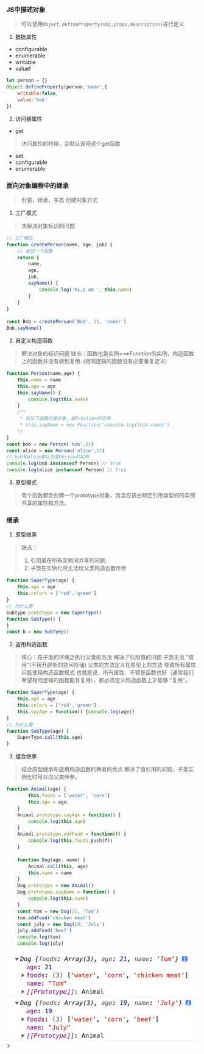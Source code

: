 ### JS中描述对象
> 可以使用```Object.defineProperty(obj,props,description)```进行定义
1. 数据属性
- configurable
- enumerable
- writable
- valuef
```js
let person = {}
Object.defineProperty(person,'name',{
    writable:false,
    value:'bob'
})
```
2. 访问器属性
- get
> 访问属性的时候，会默认调用这个get函数
- set
- configurable
- enumerable


### 面向对象编程中的继承
> 封装，继承，多态
创建对象方式
1. 工厂模式
> 未解决对象标识的问题
```js
// 工厂模式
function createPerson(name, age, job) {
    // 返回一个函数
    return {
        name,
        age,
        job,
        sayName() {
            console.log('Hi,I am ', this.name)
        }
    }
}

const Bob = createPerson('Bob', 21, 'coder')
Bob.sayName()
```

2. 自定义构造函数
> 解决对象的标识问题
> 缺点：函数也是实例===>Function的实例，构造函数上的函数并没有做到复用. (相同逻辑的函数没有必要重复定义)
```js
function Person(name,age) {
    this.name = name
    this.age = age
    this.sayName() {
        console.log(this.name)
    }
    /**
     * 别忘了函数也是对象，是Function的实例
     * this.sayName = new Function('console.log(this.name)')
    */
}
const bob = new Person('bob',21)
const alice = new Person('alice',22)
// bob和alice都认为是Person的实例
console.log(bob instanceof Person) // true
console.log(alice instanceof Person) // true
```
3. 原型模式
> 每个函数都会创建一个prototype对象，包含应该由特定引用类型的的实例共享的属性和方法。


### 继承
1. 原型继承
> 
> 缺点：
> 1. 引用值在所有实例间共享的问题; 
> 2. 子类在实例化时无法给父类构造函数传参 
```js
function SuperType(age) {
    this.age = age
    this.colors = ['red','green']
}
// 为什么要
SubType.prototype = new SuperType()
function SubType() {
}
const b = new SubTyep()
```
2. 盗用构造函数
> 核心：在子类的环境之执行父类的方法
> 解决了引用值的问题
> 子类无法 ”借用“(不用开辟新的空间存储) 父类的方法定义在原型上的方法 导致所有属性只能使用构造函数模式
> 也就是说，所有属性，不管是函数也好（通常我们希望相同逻辑的函数能有复用），都必须定义构造函数上才能够 "复用"。
```js
function SuperType(age) {
    this.age = age
    this.colors = ['red','green']
    this.sayAge = function() {console.log(age)}
}
// 为什么要
function SubType(age) {
    SuperType.call(this,age)
}
```

3. 组合继承
> 结合原型继承和盗用构造函数的两者的优点
>  解决了值引用的问题，子类实例化时可以向父类传参。
```js
function Animal(age) {
        this.foods = ['water', 'corn']
        this.age = age;
    }
    Animal.prototype.sayAge = function() {
        console.log(this.age)
    }
    Animal.prototype.addFood = function(f) {
        console.log(this.foods.push(f))
    }

    function Dog(age, name) {
        Animal.call(this, age)
        this.name = name
    }
    Dog.prototype = new Animal()
    Dog.prototype.sayName = function() {
        console.log(this.name)
    }
    const tom = new Dog(21, 'Tom')
    tom.addFood('chicken meat')
    const july = new Dog(19, 'July')
    july.addFood('beef')
    console.log(tom)
    console.log(july)
```

![image-20211021223028082](./img/obj-inheritance.png)
